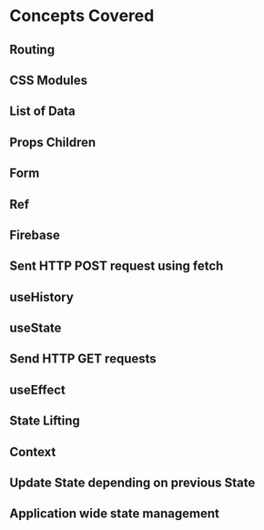# Concepts Covered

## Routing
## CSS Modules
## List of Data
## Props Children
## Form
## Ref
## Firebase
## Sent HTTP POST request using fetch
## useHistory
## useState
## Send HTTP GET requests
## useEffect
## State Lifting
## Context
## Update State depending on previous State
## Application wide state management